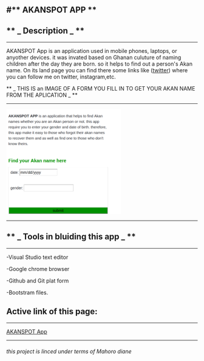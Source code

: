  #** AKANSPOT APP **
 ----------------------------------------------------------------------------------------------
##  **  _  Description  _  **
-----------------------------------------------------------------------------------------------
AKANSPOT App is an application used in mobile phones, laptops, or anyother devices. it was invated based on Ghanan culuture of naming children after the day they are born. so it helps to find out a person's Akan name.
On its land page you can find there some links like ([twitter](https://twitter.com/)) where you can follow me on twitter, instagram,etc.

** _ THIS IS an IMAGE OF A FORM YOU FILL IN TO GET YOUR AKAN NAME FROM THE APLICATION _ **

-----------------------------------------------------------------------------------------------
<img src="Screenshot from 2019-07-19 11-37-54.png" width="60%" height="30%">

-----------------------------------------------------------------------------------------------
##  ** _  Tools in bluiding this app  _ **

-----------------------------------------------------------------------------------------------
-Visual Studio text editor

-Google chrome browser

-Github and Git plat form

-Bootstram files.

##  Active link of this page:
-----------------------------------------------------------------------------------------------
 [AKANSPOT App](https://diane-mahoro.github.io/week2-project/)

 ----------------------------------------------------------------------------------------------
 ######        this project is linced under terms of Mahoro diane